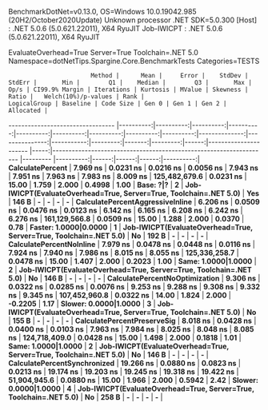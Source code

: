 
BenchmarkDotNet=v0.13.0, OS=Windows 10.0.19042.985 (20H2/October2020Update)
Unknown processor
.NET SDK=5.0.300
  [Host]     : .NET 5.0.6 (5.0.621.22011), X64 RyuJIT
  Job-IWICPT : .NET 5.0.6 (5.0.621.22011), X64 RyuJIT

EvaluateOverhead=True  Server=True  Toolchain=.NET 5.0  
Namespace=dotNetTips.Spargine.Core.BenchmarkTests  Categories=TESTS  

                           Method |      Mean |     Error |    StdDev |    StdErr |       Min |        Q1 |    Median |        Q3 |       Max |          Op/s | CI99.9% Margin | Iterations | Kurtosis | MValue | Skewness | Ratio |   Welch(10%)/p-values | Rank |                                                       LogicalGroup | Baseline | Code Size | Gen 0 | Gen 1 | Gen 2 | Allocated |
--------------------------------- |----------:|----------:|----------:|----------:|----------:|----------:|----------:|----------:|----------:|--------------:|---------------:|-----------:|---------:|-------:|---------:|------:|---------------------- |-----:|------------------------------------------------------------------- |--------- |----------:|------:|------:|------:|----------:|
                 **CalculatePercent** |  **7.969 ns** | **0.0231 ns** | **0.0216 ns** | **0.0056 ns** |  **7.943 ns** |  **7.951 ns** |  **7.963 ns** |  **7.983 ns** |  **8.009 ns** | **125,482,679.6** |      **0.0231 ns** |      **15.00** |    **1.759** |  **2.000** |   **0.4998** |  **1.00** |             **Base: ?|?** |    **2** | **Job-IWICPT(EvaluateOverhead=True, Server=True, Toolchain=.NET 5.0)** |      **Yes** |     **146 B** |     **-** |     **-** |     **-** |         **-** |
 **CalculatePercentAggressiveInline** |  **6.206 ns** | **0.0509 ns** | **0.0476 ns** | **0.0123 ns** |  **6.142 ns** |  **6.165 ns** |  **6.208 ns** |  **6.242 ns** |  **6.276 ns** | **161,129,566.8** |      **0.0509 ns** |      **15.00** |    **1.288** |  **2.000** |   **0.0370** |  **0.78** | **Faster: 1.0000|0.0000** |    **1** | **Job-IWICPT(EvaluateOverhead=True, Server=True, Toolchain=.NET 5.0)** |       **No** |     **192 B** |     **-** |     **-** |     **-** |         **-** |
         **CalculatePercentNoInline** |  **7.979 ns** | **0.0478 ns** | **0.0448 ns** | **0.0116 ns** |  **7.924 ns** |  **7.940 ns** |  **7.986 ns** |  **8.015 ns** |  **8.055 ns** | **125,336,258.7** |      **0.0478 ns** |      **15.00** |    **1.407** |  **2.000** |   **0.2023** |  **1.00** |   **Same: 1.0000|1.0000** |    **2** | **Job-IWICPT(EvaluateOverhead=True, Server=True, Toolchain=.NET 5.0)** |       **No** |     **146 B** |     **-** |     **-** |     **-** |         **-** |
   **CalculatePercentNoOptimization** |  **9.306 ns** | **0.0322 ns** | **0.0285 ns** | **0.0076 ns** |  **9.253 ns** |  **9.288 ns** |  **9.308 ns** |  **9.332 ns** |  **9.345 ns** | **107,452,960.8** |      **0.0322 ns** |      **14.00** |    **1.824** |  **2.000** |  **-0.2205** |  **1.17** | **Slower: 0.0000|1.0000** |    **3** | **Job-IWICPT(EvaluateOverhead=True, Server=True, Toolchain=.NET 5.0)** |       **No** |     **155 B** |     **-** |     **-** |     **-** |         **-** |
      **CalculatePercentPreserveSig** |  **8.018 ns** | **0.0428 ns** | **0.0400 ns** | **0.0103 ns** |  **7.963 ns** |  **7.984 ns** |  **8.025 ns** |  **8.048 ns** |  **8.085 ns** | **124,718,409.0** |      **0.0428 ns** |      **15.00** |    **1.498** |  **2.000** |   **0.1818** |  **1.01** |   **Same: 1.0000|1.0000** |    **2** | **Job-IWICPT(EvaluateOverhead=True, Server=True, Toolchain=.NET 5.0)** |       **No** |     **146 B** |     **-** |     **-** |     **-** |         **-** |
     **CalculatePercentSynchronized** | **19.266 ns** | **0.0880 ns** | **0.0823 ns** | **0.0213 ns** | **19.174 ns** | **19.203 ns** | **19.245 ns** | **19.318 ns** | **19.422 ns** |  **51,904,945.6** |      **0.0880 ns** |      **15.00** |    **1.966** |  **2.000** |   **0.5942** |  **2.42** | **Slower: 0.0000|1.0000** |    **4** | **Job-IWICPT(EvaluateOverhead=True, Server=True, Toolchain=.NET 5.0)** |       **No** |     **258 B** |     **-** |     **-** |     **-** |         **-** |
